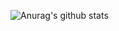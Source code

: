 ![Anurag's github stats](https://github-readme-stats.vercel.app/api?username=komayuki&count_private=true&show_icons=true&theme=radical)  
